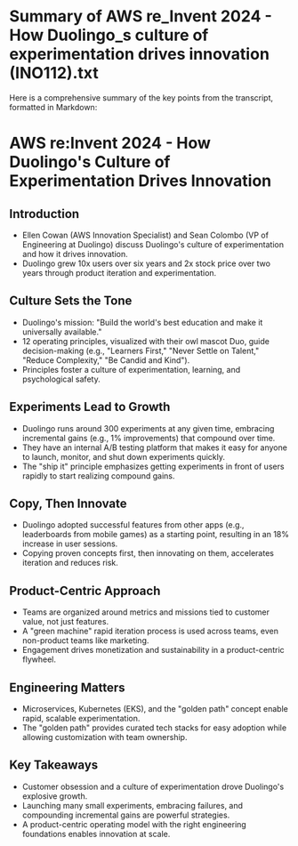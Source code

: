 # Summary of AWS re_Invent 2024 - How Duolingo_s culture of experimentation drives innovation (INO112).txt

Here is a comprehensive summary of the key points from the transcript, formatted in Markdown:

# AWS re:Invent 2024 - How Duolingo's Culture of Experimentation Drives Innovation

## Introduction
- Ellen Cowan (AWS Innovation Specialist) and Sean Colombo (VP of Engineering at Duolingo) discuss Duolingo's culture of experimentation and how it drives innovation.
- Duolingo grew 10x users over six years and 2x stock price over two years through product iteration and experimentation.

## Culture Sets the Tone
- Duolingo's mission: "Build the world's best education and make it universally available."
- 12 operating principles, visualized with their owl mascot Duo, guide decision-making (e.g., "Learners First," "Never Settle on Talent," "Reduce Complexity," "Be Candid and Kind").
- Principles foster a culture of experimentation, learning, and psychological safety.

## Experiments Lead to Growth
- Duolingo runs around 300 experiments at any given time, embracing incremental gains (e.g., 1% improvements) that compound over time.
- They have an internal A/B testing platform that makes it easy for anyone to launch, monitor, and shut down experiments quickly.
- The "ship it" principle emphasizes getting experiments in front of users rapidly to start realizing compound gains.

## Copy, Then Innovate
- Duolingo adopted successful features from other apps (e.g., leaderboards from mobile games) as a starting point, resulting in an 18% increase in user sessions.
- Copying proven concepts first, then innovating on them, accelerates iteration and reduces risk.

## Product-Centric Approach
- Teams are organized around metrics and missions tied to customer value, not just features.
- A "green machine" rapid iteration process is used across teams, even non-product teams like marketing.
- Engagement drives monetization and sustainability in a product-centric flywheel.

## Engineering Matters
- Microservices, Kubernetes (EKS), and the "golden path" concept enable rapid, scalable experimentation.
- The "golden path" provides curated tech stacks for easy adoption while allowing customization with team ownership.

## Key Takeaways
- Customer obsession and a culture of experimentation drove Duolingo's explosive growth.
- Launching many small experiments, embracing failures, and compounding incremental gains are powerful strategies.
- A product-centric operating model with the right engineering foundations enables innovation at scale.
